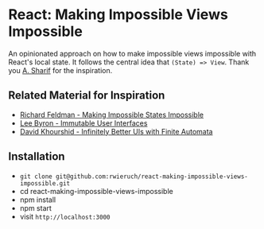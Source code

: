 # React: Making Impossible Views Impossible

An opinionated approach on how to make impossible views impossible with React's local state. It follows the central idea that `(State) => View`. Thank you [A. Sharif](https://twitter.com/sharifsbeat) for the inspiration.

## Related Material for Inspiration

* [Richard Feldman - Making Impossible States Impossible](https://youtu.be/IcgmSRJHu_8)
* [Lee Byron - Immutable User Interfaces](https://youtu.be/pLvrZPSzHxo)
* [David Khourshid - Infinitely Better UIs with Finite Automata](https://youtu.be/VU1NKX6Qkxc)

## Installation

* `git clone git@github.com:rwieruch/react-making-impossible-views-impossible.git`
* cd react-making-impossible-views-impossible
* npm install
* npm start
* visit `http://localhost:3000`
